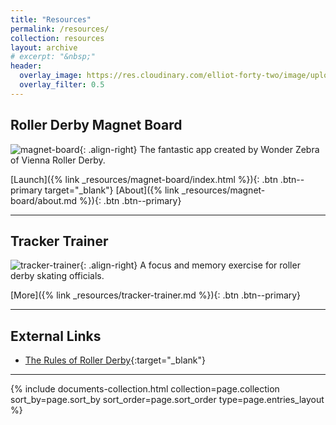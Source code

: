 ```yaml
---
title: "Resources"
permalink: /resources/
collection: resources
layout: archive
# excerpt: "&nbsp;"
header:
  overlay_image: https://res.cloudinary.com/elliot-forty-two/image/upload/f_auto,q_auto,c_scale,w_1280/officially-awesome/photos/P4150128_oxeaat.jpg
  overlay_filter: 0.5
---
```


## Roller Derby Magnet Board
![magnet-board](https://res.cloudinary.com/elliot-forty-two/image/upload/c_scale,w_600/f_auto,q_auto,c_crop,g_auto,r_5,w_200,h_150/officially-awesome/screenshots/magnet-board_wtfcoo.png){: .align-right}
The fantastic app created by Wonder Zebra of Vienna Roller Derby.

[Launch]({% link _resources/magnet-board/index.html %}){: .btn .btn--primary target="_blank"}
[About]({% link _resources/magnet-board/about.md %}){: .btn .btn--primary}

___

## Tracker Trainer
![tracker-trainer](https://res.cloudinary.com/elliot-forty-two/image/upload/c_scale,w_600/f_auto,q_auto,c_crop,g_auto,r_5,w_200,h_150/officially-awesome/screenshots/tracker-trainer-2_whbfzq.png){: .align-right}
A focus and memory exercise for roller derby skating officials.

[More]({% link _resources/tracker-trainer.md %}){: .btn .btn--primary}

___

## External Links
* [The Rules of Roller Derby](http://rules.wftda.com){:target="_blank"}
<!-- * [Penalty quick reference](penalty-quick-reference) -->
<!-- * [WFTDA officiating cues, codes and signals](officiating-cues-codes-signals) -->

___

<div class="entries-{{ page.entries_layout }}">
  {% include documents-collection.html collection=page.collection sort_by=page.sort_by sort_order=page.sort_order type=page.entries_layout %}
</div>
